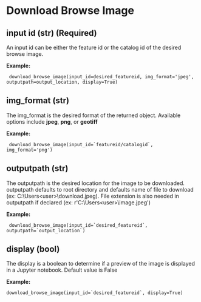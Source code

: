 # Download Browse Image


## input id (str) (Required)

  An input id can be either the feature id or the catalog id of the desired browse image.

   **Example:**
   
     download_browse_image(input_id=desired_featureid, img_format='jpeg', outputpath=output_location, display=True)

## img_format (str)

  The img_format is the desired format of the returned object. Available options include **jpeg**, **png**, or **geotiff**

   **Example:**
   
     download_browse_image(input_id=`featureid/catalogid`, img_format='png')


## outputpath (str)

  The outputpath is the desired location for the image to be downloaded. outputpath defaults to root directory and defaults name of file to download (ex: C:\Users\<user>\download.jpeg). File extension is also needed in outputpath if declared (ex: r'C:\Users\<user>\image.jpeg')

   **Example:**
   
     download_browse_image(input_id=`desired_featureid`, outputpath=`output_location`)

## display (bool)

  The display is a boolean to determine if a preview of the image is displayed in a Jupyter notebook. Default value is False
  
  **Example:**
  
    download_browse_image(input_id=`desired_featureid`, display=True)